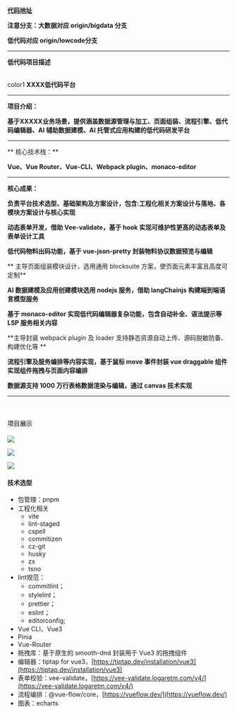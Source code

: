 [**代码地址**](https://gitee.com/sohucw/lower-platform.git)

**注意分支：大数据对应 origin/bigdata 分支**

**低代码对应  origin/lowcode分支**

****

**低代码项目描述**

<br/>color1
**XXXX低代码平台**

****

**项目介绍：**

**基于XXXXX业务场景，提供涵盖数据源管理与加工、页面组装、流程引擎、低代码编辑器、AI 辅助数据建模、AI 托管式应用构建的低代码研发平台**

** **

** 核心技术栈：**

**Vue、Vue Router、Vue-CLI、Webpack plugin、monaco-editor**

** **

**核心成果：**

**负责平台技术选型、基础架构及方案设计，包含:工程化相关方案设计与落地、各模块方案设计与核心实现**

**动态表单开发，借助 Vee-validate，基于 hook 实现可维护性更高的动态表单及表单设计工具**

**低代码物料出码功能，基于 vue-json-pretty 封装物料协议数据预览与编辑**

** 主导页面组装模块设计，选用通用 blocksuite 方案，使页面元素丰富且高度可定制**

**AI 数据建模及应用创建模块选用 nodejs 服务，借助 langChainjs 构建端到端语言模型服务**

**基于 monaco-editor 实现低代码编辑器复杂功能，包含自动补全、语法提示等 LSP 服务相关内容**

**主导封装 webpack plugin 及 loader 支持静态资源自动上传、源码脱敏防备、构建优化等 **

**流程引擎及服务编排等内容实现，基于鼠标 move 事件封装 vue draggable 组件实现组件拖拽与页面内容编排**

**数据源支持 1000 万行表格数据渲染与编辑，通过 canvas 技术实现**

****

<br/>

#### <font style="color:rgb(79, 79, 79);">项目展示</font>


![](https://cdn.nlark.com/yuque/0/2024/png/207857/1728981765130-e2aab4e2-f821-4bdc-9a5e-976b2f1f01ce.png)

![](https://cdn.nlark.com/yuque/0/2024/png/207857/1728981798141-e54062bb-a2ca-461d-93a3-f48275345def.png)

![](https://cdn.nlark.com/yuque/0/2024/png/207857/1728981807433-5c690a7f-b46f-46ef-994e-b8a0feb2e27a.png)

#### 技术选型
+ 包管理：pnpm
+ 工程化相关
    - vite
    - lint-staged
    - cspell
    - commitizen
    - cz-git
    - husky
    - zx
    - tsno
+ lint规范：
    - commitlint；
    - stylelint；
    - prettier；
    - eslint；
    - editorconfig;
+ Vue CLI、Vue3
+ Pinia
+ Vue-Router
+ 拖拽库：基于原生的 smooth-dnd 封装用于 Vue3 的拖拽组件
+ 编辑器：tiptap for vue3，[https://tiptap.dev/installation/vue3](https://tiptap.dev/installation/vue3)
+ 表单校验：vee-validate，[https://vee-validate.logaretm.com/v4/](https://vee-validate.logaretm.com/v4/)
+ 流程编排：@vue-flow/core，[https://vueflow.dev/](https://vueflow.dev/)
+ 图表：echarts

